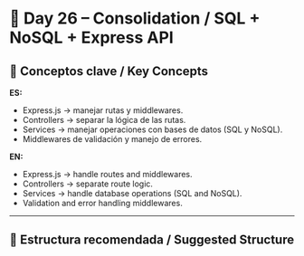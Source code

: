 # 📅 Day 26 – Consolidation / SQL + NoSQL + Express API

## 🔹 Conceptos clave / Key Concepts

**ES:**  
- Express.js → manejar rutas y middlewares.  
- Controllers → separar la lógica de las rutas.  
- Services → manejar operaciones con bases de datos (SQL y NoSQL).  
- Middlewares de validación y manejo de errores.  

**EN:**  
- Express.js → handle routes and middlewares.  
- Controllers → separate route logic.  
- Services → handle database operations (SQL and NoSQL).  
- Validation and error handling middlewares.

---

## 🔌 Estructura recomendada / Suggested Structure

